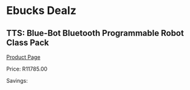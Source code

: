 
# Ebucks Dealz
## TTS: Blue-Bot Bluetooth Programmable Robot Class Pack
[Product Page](https://www.ebucks.com/web/shop/productSelected.do?prodId=1190772624&catId=1190841123)

Price: R11785.00

Savings: 


	